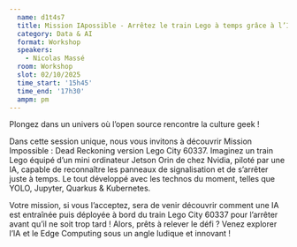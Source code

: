 ```yaml
---
  name: d1t4s7
  title: Mission IApossible - Arrêtez le train Lego à temps grâce à l’IA et l’Edge
  category: Data & AI
  format: Workshop
  speakers: 
    - Nicolas Massé
  room: Workshop
  slot: 02/10/2025
  time_start: '15h45'
  time_end: '17h30'
  ampm: pm
---
```

Plongez dans un univers où l’open source rencontre la culture geek ! 

Dans cette session unique, nous vous invitons à découvrir Mission Impossible : Dead Reckoning version Lego City 60337. 
Imaginez un train Lego équipé d’un mini ordinateur Jetson Orin de chez Nvidia, piloté par une IA, capable de reconnaître les panneaux de signalisation et de s’arrêter juste à temps. Le tout développé avec les technos du moment, telles que YOLO, Jupyter, Quarkus & Kubernetes. 

Votre mission, si vous l’acceptez, sera de venir découvrir comment une IA est entraînée puis déployée à bord du train Lego City 60337 pour l’arrêter avant qu’il ne soit trop tard ! Alors, prêts à relever le défi ? Venez explorer l’IA et le Edge Computing sous un angle ludique et innovant !
